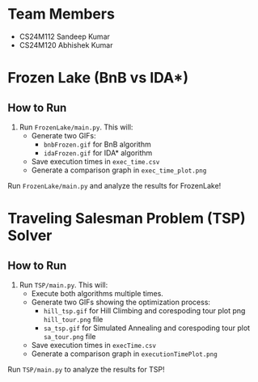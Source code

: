 # Team Members

- CS24M112 Sandeep Kumar
- CS24M120 Abhishek Kumar

# Frozen Lake (BnB vs IDA*)

## How to Run
1. Run `FrozenLake/main.py`. This will:
   - Generate two GIFs:
     - `bnbFrozen.gif` for BnB algorithm
     - `idaFrozen.gif` for IDA* algorithm
   - Save execution times in `exec_time.csv`
   - Generate a comparison graph in `exec_time_plot.png`

Run `FrozenLake/main.py` and analyze the results for FrozenLake!

# Traveling Salesman Problem (TSP) Solver

## How to Run
1. Run `TSP/main.py`. This will:
   - Execute both algorithms multiple times.
   - Generate two GIFs showing the optimization process:
     - `hill_tsp.gif` for Hill Climbing and corespoding tour plot png `hill_tour.png` file
     - `sa_tsp.gif` for Simulated Annealing and corespoding tour plot `sa_tour.png` file
   - Save execution times in `execTime.csv`
   - Generate a comparison graph in `executionTimePlot.png`

Run `TSP/main.py` to analyze the results for TSP!

